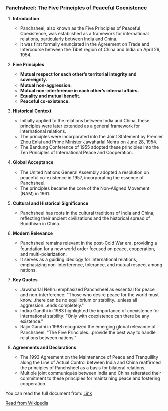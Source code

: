### Panchsheel: The Five Principles of Peaceful Coexistence

1. **Introduction**
   - Panchsheel, also known as the Five Principles of Peaceful Coexistence, was established as a framework for international relations, particularly between India and China.
   - It was first formally enunciated in the Agreement on Trade and Intercourse between the Tibet region of China and India on April 29, 1954.

2. **Five Principles**
   - **Mutual respect for each other’s territorial integrity and sovereignty.**
   - **Mutual non-aggression.**
   - **Mutual non-interference in each other’s internal affairs.**
   - **Equality and mutual benefit.**
   - **Peaceful co-existence.**

3. **Historical Context**
   - Initially applied to the relations between India and China, these principles were later extended as a general framework for international relations.
   - The principles were incorporated into the Joint Statement by Premier Zhou Enlai and Prime Minister Jawaharlal Nehru on June 28, 1954.
   - The Bandung Conference of 1955 adopted these principles into the Ten Principles of International Peace and Cooperation.

4. **Global Acceptance**
   - The United Nations General Assembly adopted a resolution on peaceful co-existence in 1957, incorporating the essence of Panchsheel.
   - The principles became the core of the Non-Aligned Movement (NAM) in 1961.

5. **Cultural and Historical Significance**
   - Panchsheel has roots in the cultural traditions of India and China, reflecting their ancient civilizations and the historical spread of Buddhism in China.

6. **Modern Relevance**
   - Panchsheel remains relevant in the post-Cold War era, providing a foundation for a new world order focused on peace, cooperation, and multi-polarization.
   - It serves as a guiding ideology for international relations, emphasizing non-interference, tolerance, and mutual respect among nations. 

7. **Key Quotes**
   - Jawaharlal Nehru emphasized Panchsheel as essential for peace and non-interference: "Those who desire peace for the world must know...there can be no equilibrium or stability...unless all aggression...ends completely."
   - Indira Gandhi in 1983 highlighted the importance of coexistence for international stability: "Only with coexistence can there be any existence."
   - Rajiv Gandhi in 1988 recognized the emerging global relevance of Panchsheel: "The Five Principles...provide the best way to handle relations between nations."

8. **Agreements and Declarations**
   - The 1993 Agreement on the Maintenance of Peace and Tranquillity along the Line of Actual Control between India and China reaffirmed the principles of Panchsheel as a basis for bilateral relations.
   - Multiple joint communiqués between India and China reiterated their commitment to these principles for maintaining peace and fostering cooperation.

You can read the full document from: [Link](https://www.mea.gov.in/Uploads/PublicationDocs/191_panchsheel.pdf)

[Read from Wikipedia](https://omni.wikiwand.com/en/articles/Five_Principles_of_Peaceful_Coexistence)